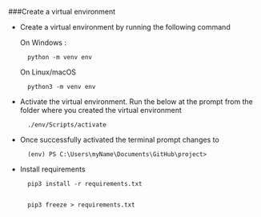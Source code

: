 ###Create a virtual environment

- Create a virtual environment by running the following command
  
  On Windows :

        python -m venv env

  On Linux/macOS

        python3 -m venv env

- Activate the virtual environment. Run the below at the prompt from the folder where you created the virtual environment

        ./env/Scripts/activate

- Once successfully activated the terminal prompt changes to

        (env) PS C:\Users\myName\Documents\GitHub\project>

- Install requirements

        pip3 install -r requirements.txt       


        pip3 freeze > requirements.txt
